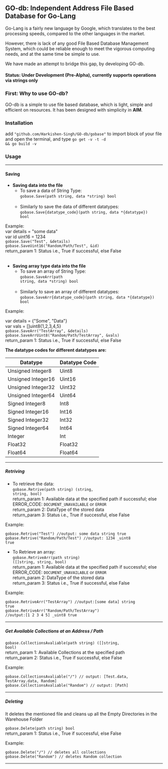 <h2>GO-db: Independent Address File Based Database for Go-Lang</h2>

Go-Lang is a fairly new language by Google, which translates to the best processing speeds, compared to the other languages
in the market.

However, there is lack of any good File Based Database Management System, which could be reliable enough to meet the vigorous 
computing needs, and at the same time be simple to use.

We have made an attempt to bridge this gap, by developing GO-db.

<h4>Status: Under Development (Pre-Alpha),  currently supports operations via strings only</h4>

<h3>First: Why to use GO-db?</h3>

GO-db is a simple to use file based database, which is light, simple and efficient on resources. It has been designed with 
simplicity in <strong>AIM</strong>. 

<h3>Installation</h3>

add <code>"github.com/Harkishen-Singh/GO-db/gobase"</code> to import block of your file and open the terminal, and type <code>go get -v -t -d && go build -v</code>

<h3>Usage</h3>

<hr>

<h4>Saving</h4>

* **Saving data into the file**
  * To save a data of String Type:  
<code>gobase.Save(path string, data *string) bool</code><br><br>
  * Similarly to save the data of different datatypes:<br>
<code>gobase.Save{datatype_code}(path string, data *{datatype}) bool</code><br>

Example:
<br>
var details = "some data"<br>
var id uint16 = 1234<br>
<code>gobase.Save("Test", &details)</code><br>
<code>gobase.SaveUint16("Random/Path/Test", &id)</code>
<br>return_param 1: Status i.e., True if successful, else False<br>
<br>

* **Saving array type data into the file**
  * To save an array of String Type:<br>
<code>gobase.SaveArr(path string, data *string) bool</code><br><br>
  * Similarly to save an array of different datatypes:<br>
<code>gobase.SaveArr{datatype_code}(path string, data *{datatype}) bool</code><br>

Example:<br>

var details = {"Some", "Data"}<br>
var vals = []uint8{1,2,3,4,5}<br>
<code>gobase.SaveArr("TestArray", &details)</code><br>
<code>gobase.SaveArrUint8("Random/Path/TestArray", &vals)</code>
<br>return_param 1: Status i.e., True if successful, else False

**The datatype codes for different datatypes are:**<br>

Datatype | Datatype Code
-------- | -------------
Unsigned Integer8 | Uint8
Unsigned Integer16 | Uint16
Unsigned Integer32 | Uint32
Unsigned Integer64 | Uint64
Signed Integer8 | Int8
Signed Integer16 | Int16
Signed Integer32 | Int32
Signed Integer64 | Int64
Integer | Int
Float32 | Float32
Float64 | Float64

<hr>

<h5>Retriving</h5>

* To retrieve the data:<br>
<code>gobase.Retrive(path string) (string, string, bool)</code>
<br>return_param 1: Available data at the specified path if successful; else ERROR_CODE: ```DOCUMENT_UNAVAILABLE``` or ```ERROR```
<br>return_param 2: DataType of the stored data
<br>return_param 3: Status i.e., True if successful, else False

Example:

<code>gobase.Retrive("Test") //output: some data string true</code> <br>
<code>gobase.Retrive("Random/Path/Test") //output: 1234 _uint8 true</code>

* To Retrieve an array:<br>
<code>gobase.RetriveArr(path string) ([]string, string, bool)</code>
<br>return_param 1: Available data at the specified path if successful; else ERROR_CODE: ```DOCUMENT_UNAVAILABLE``` or ```ERROR```
<br>return_param 2: DataType of the stored data
<br>return_param 3: Status i.e., True if successful, else False

Example:

<code>gobase.RetriveArr("TestArray") //output:[some data] string true</code> <br>
<code>gobase.RetriveArr("Random/Path/TestArray") //output:[1 2 3 4 5] _uint8 true </code>


<hr>

<h5>Get Available Collections at an Address / Path</h5>

<code>gobase.CollectionsAvaliable(path string) ([]string, bool)</code>
<br>return_param 1: Available Collections at the specified path
<br>return_param 2: Status i.e., True if successful, else False

Example:

<code>gobase.CollectionsAvaliable("/")  // output: [Test.data, TestArray.data, Random]</code><br>
<code>gobase.CollectionsAvaliable("Random") // output: [Path]</code>

<hr>

<h5>Deleting</h5>
<p>It deletes the mentioned file and cleans up all the Empty Directories in the Warehouse Folder</p>
<code>gobase.Delete(path string) bool</code>
<br>return_param 1: Status i.e., True if successful, else False

Example:

<code>gobase.Delete("/")  // deletes all collections</code><br>
<code>gobase.Delete("Random") // deletes Random collection</code>

<hr>



